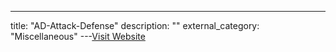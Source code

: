 ---
title: "AD-Attack-Defense"
description: ""
external_category: "Miscellaneous"
---[Visit Website](https://github.com/infosecn1nja/AD-Attack-Defense)

